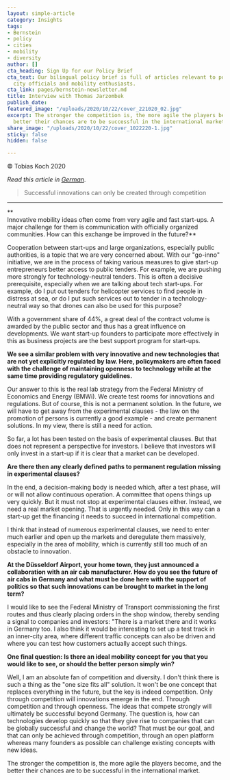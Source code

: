 ```yaml
---
layout: simple-article
category: Insights
tags:
- Bernstein
- policy
- cities
- mobility
- diversity
author: []
cta_heading: Sign Up for our Policy Brief
cta_text: Our bilingual policy brief is full of articles relevant to policymakers,
  city officials and mobility enthusiasts.
cta_link: pages/bernstein-newsletter.md
title: Interview with Thomas Jarzombek
publish_date: 
featured_image: "/uploads/2020/10/22/cover_221020_02.jpg"
excerpt: The stronger the competition is, the more agile the players become, and the
  better their chances are to be successful in the international market.
share_image: "/uploads/2020/10/22/cover_1022220-1.jpg"
sticky: false
hidden: false

---
```

© Tobias Koch 2020

_Read this article in_ [_German_](https://bernstein-group.com/de/2020/10/19/interview-mit-thomas-jarzombek-nur-durch-wettbewerb-entstehen-erfolgreiche-innovationen/).

> Successful innovations can only be created through competition

***

**  
Innovative mobility ideas often come from very agile and fast start-ups. A major challenge for them is communication with officially organized communities. How can this exchange be improved in the future?**

Cooperation between start-ups and large organizations, especially public authorities, is a topic that we are very concerned about. With our "go-inno" initiative, we are in the process of taking various measures to give start-up entrepreneurs better access to public tenders. For example, we are pushing more strongly for technology-neutral tenders. This is often a decisive prerequisite, especially when we are talking about tech start-ups. For example, do I put out tenders for helicopter services to find people in distress at sea, or do I put such services out to tender in a technology-neutral way so that drones can also be used for this purpose?

With a government share of 44%, a great deal of the contract volume is awarded by the public sector and thus has a great influence on developments. We want start-up founders to participate more effectively in this as business projects are the best support program for start-ups.

**We see a similar problem with very innovative and new technologies that are not yet explicitly regulated by law. Here, policymakers are often faced with the challenge of maintaining openness to technology while at the same time providing regulatory guidelines.**

Our answer to this is the real lab strategy from the Federal Ministry of Economics and Energy (BMWi). We create test rooms for innovations and regulations. But of course, this is not a permanent solution. In the future, we will have to get away from the experimental clauses - the law on the promotion of persons is currently a good example - and create permanent solutions. In my view, there is still a need for action.

So far, a lot has been tested on the basis of experimental clauses. But that does not represent a perspective for investors. I believe that investors will only invest in a start-up if it is clear that a market can be developed.

**Are there then any clearly defined paths to permanent regulation missing in experimental clauses?**

In the end, a decision-making body is needed which, after a test phase, will or will not allow continuous operation. A committee that opens things up very quickly. But it must not stop at experimental clauses either. Instead, we need a real market opening. That is urgently needed. Only in this way can a start-up get the financing it needs to succeed in international competition.

I think that instead of numerous experimental clauses, we need to enter much earlier and open up the markets and deregulate them massively, especially in the area of mobility, which is currently still too much of an obstacle to innovation.

**At the Düsseldorf Airport, your home town, they just announced a collaboration with an air cab manufacturer. How do you see the future of air cabs in Germany and what must be done here with the support of politics so that such innovations can be brought to market in the long term?**

I would like to see the Federal Ministry of Transport commissioning the first routes and thus clearly placing orders in the shop window, thereby sending a signal to companies and investors: "There is a market there and it works in Germany too. I also think it would be interesting to set up a test track in an inner-city area, where different traffic concepts can also be driven and where you can test how customers actually accept such things.

**One final question: Is there an ideal mobility concept for you that you would like to see, or should the better person simply win?**

Well, I am an absolute fan of competition and diversity. I don't think there is such a thing as the "one size fits all" solution. It won't be one concept that replaces everything in the future, but the key is indeed competition. Only through competition will innovations emerge in the end. Through competition and through openness. The ideas that compete strongly will ultimately be successful beyond Germany. The question is, how can technologies develop quickly so that they give rise to companies that can be globally successful and change the world? That must be our goal, and that can only be achieved through competition, through an open platform whereas many founders as possible can challenge existing concepts with new ideas.

The stronger the competition is, the more agile the players become, and the better their chances are to be successful in the international market.